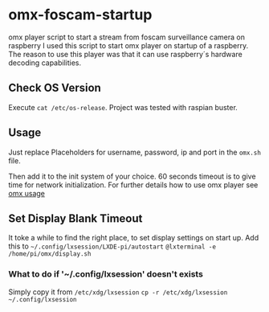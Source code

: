 # omx-foscam-startup
omx player script to start a stream from foscam surveillance camera on raspberry
I used this script to start omx player on startup of a raspberry.
The reason to use this player was that it can use raspberry´s hardware decoding capabilities.

## Check OS Version
Execute `cat /etc/os-release`.
Project was tested with raspian buster.

## Usage
Just replace Placeholders for username, password, ip and port in the `omx.sh` file.

Then add it to the init system of your choice.
60 seconds timeout is to give time for network initialization.
For further details how to use omx player see [omx usage](https://elinux.org/Omxplayer#Usage)


## Set Display Blank Timeout
It toke a while to find the right place, to set display settings on start up.
Add this to `~/.config/lxsession/LXDE-pi/autostart`
`@lxterminal -e /home/pi/omx/display.sh`

### What to do if  '~/.config/lxsession' doesn't exists
Simply copy it from `/etc/xdg/lxsession`
`cp -r /etc/xdg/lxsession ~/.config/lxsession`